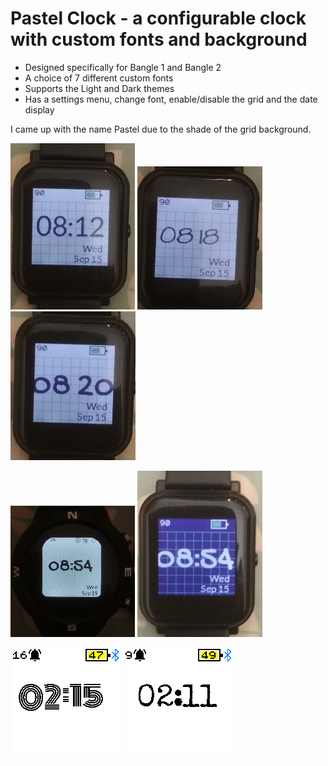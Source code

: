 # Pastel Clock - a configurable clock with custom fonts and background

* Designed specifically for Bangle 1 and Bangle 2
* A choice of 7 different custom fonts
* Supports the Light and Dark themes
* Has a settings menu, change font, enable/disable the grid and the date display


I came up with the name Pastel due to the shade of the grid background.

![](screenshot_lato.jpg)
![](screenshot_architech.jpg)
![](screenshot_gochi.jpg)

![](screenshot_b1_light.jpg)
![](screenshot_b2_dark.jpg)

![](screenshot_monoton.jpg)
![](screenshot_elite.jpg)

